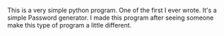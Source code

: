 This is a very simple python program. One of the first I ever wrote. It's a simple Password generator. I made this program after seeing someone make this type of program a little different. 
